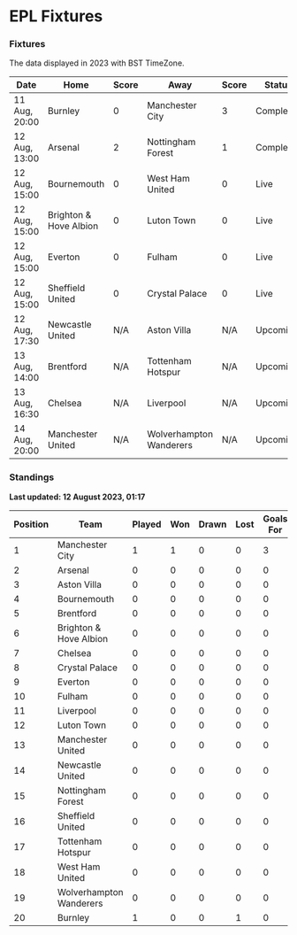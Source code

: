 # EPL Fixtures

### Fixtures

The data displayed in 2023 with BST TimeZone.

<!-- START_TABLE -->

| Date          | Home                   | Score | Away                    | Score | Status    |
| ------------- | ---------------------- | ----- | ----------------------- | ----- | --------- |
| 11 Aug, 20:00 | Burnley                | 0     | Manchester City         | 3     | Completed |
| 12 Aug, 13:00 | Arsenal                | 2     | Nottingham Forest       | 1     | Completed |
| 12 Aug, 15:00 | Bournemouth            | 0     | West Ham United         | 0     | Live      |
| 12 Aug, 15:00 | Brighton & Hove Albion | 0     | Luton Town              | 0     | Live      |
| 12 Aug, 15:00 | Everton                | 0     | Fulham                  | 0     | Live      |
| 12 Aug, 15:00 | Sheffield United       | 0     | Crystal Palace          | 0     | Live      |
| 12 Aug, 17:30 | Newcastle United       | N/A   | Aston Villa             | N/A   | Upcoming  |
| 13 Aug, 14:00 | Brentford              | N/A   | Tottenham Hotspur       | N/A   | Upcoming  |
| 13 Aug, 16:30 | Chelsea                | N/A   | Liverpool               | N/A   | Upcoming  |
| 14 Aug, 20:00 | Manchester United      | N/A   | Wolverhampton Wanderers | N/A   | Upcoming  |

<!-- END_TABLE -->

### Standings

**Last updated: 12 August 2023, 01:17**

<!-- START_STANDINGS -->
| Position | Team | Played | Won | Drawn | Lost | Goals For | Goals Against | Goal Difference | Points |
|----------|------|--------|-----|-------|------|-----------|---------------|-----------------|--------|
| 1 | Manchester City | 1 | 1 | 0 | 0 | 3 | 0 | 3 | 3 |
| 2 | Arsenal | 0 | 0 | 0 | 0 | 0 | 0 | 0 | 0 |
| 3 | Aston Villa | 0 | 0 | 0 | 0 | 0 | 0 | 0 | 0 |
| 4 | Bournemouth | 0 | 0 | 0 | 0 | 0 | 0 | 0 | 0 |
| 5 | Brentford | 0 | 0 | 0 | 0 | 0 | 0 | 0 | 0 |
| 6 | Brighton & Hove Albion | 0 | 0 | 0 | 0 | 0 | 0 | 0 | 0 |
| 7 | Chelsea | 0 | 0 | 0 | 0 | 0 | 0 | 0 | 0 |
| 8 | Crystal Palace | 0 | 0 | 0 | 0 | 0 | 0 | 0 | 0 |
| 9 | Everton | 0 | 0 | 0 | 0 | 0 | 0 | 0 | 0 |
| 10 | Fulham | 0 | 0 | 0 | 0 | 0 | 0 | 0 | 0 |
| 11 | Liverpool | 0 | 0 | 0 | 0 | 0 | 0 | 0 | 0 |
| 12 | Luton Town | 0 | 0 | 0 | 0 | 0 | 0 | 0 | 0 |
| 13 | Manchester United | 0 | 0 | 0 | 0 | 0 | 0 | 0 | 0 |
| 14 | Newcastle United | 0 | 0 | 0 | 0 | 0 | 0 | 0 | 0 |
| 15 | Nottingham Forest | 0 | 0 | 0 | 0 | 0 | 0 | 0 | 0 |
| 16 | Sheffield United | 0 | 0 | 0 | 0 | 0 | 0 | 0 | 0 |
| 17 | Tottenham Hotspur | 0 | 0 | 0 | 0 | 0 | 0 | 0 | 0 |
| 18 | West Ham United | 0 | 0 | 0 | 0 | 0 | 0 | 0 | 0 |
| 19 | Wolverhampton Wanderers | 0 | 0 | 0 | 0 | 0 | 0 | 0 | 0 |
| 20 | Burnley | 1 | 0 | 0 | 1 | 0 | 3 | -3 | 0 |
<!-- END_STANDINGS -->
